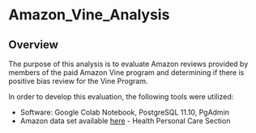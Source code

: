 # Amazon_Vine_Analysis

## Overview

The purpose of this analysis is to evaluate Amazon reviews provided by members of the paid Amazon Vine program and determining if there is positive bias review for the Vine Program.

In order to develop this evaluation, the following tools were utilized:
- Software: Google Colab Notebook, PostgreSQL 11.10, PgAdmin
- Amazon data set available [here](https://s3.amazonaws.com/amazon-reviews-pds/tsv/index.txt) - Health Personal Care Section
